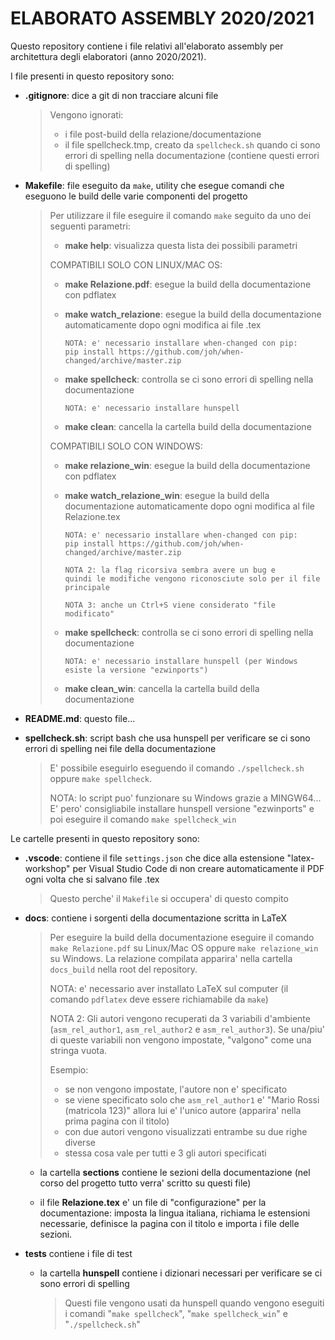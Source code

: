 # ELABORATO ASSEMBLY 2020/2021

Questo repository contiene i file relativi
all'elaborato assembly per architettura degli elaboratori (anno 2020/2021).

I file presenti in questo repository sono:

* **.gitignore**: dice a git di non tracciare alcuni file
    > Vengono ignorati:
    > * i file post-build della relazione/documentazione
    > * il file spellcheck.tmp, creato da ```spellcheck.sh``` quando ci sono errori di spelling nella documentazione
    >   (contiene questi errori di spelling)

* **Makefile**: file eseguito da ```make```, utility che esegue comandi che eseguono le build delle varie componenti del progetto
    > Per utilizzare il file eseguire il comando ```make``` seguito da uno dei seguenti parametri:
    >
    > * **make help**: visualizza questa lista dei possibili parametri
    >
    > COMPATIBILI SOLO CON LINUX/MAC OS:
    > * **make Relazione.pdf**: esegue la build della documentazione con pdflatex
    > * **make watch_relazione**: esegue la build della documentazione automaticamente dopo ogni modifica ai file .tex
    >
    >       NOTA: e' necessario installare when-changed con pip:
    >       pip install https://github.com/joh/when-changed/archive/master.zip
    >
    > * **make spellcheck**: controlla se ci sono errori di spelling nella documentazione
    >
    >       NOTA: e' necessario installare hunspell
    > * **make clean**: cancella la cartella build della documentazione
    >
    >  COMPATIBILI SOLO CON WINDOWS:
    > * **make relazione_win**: esegue la build della documentazione con pdflatex
    > * **make watch_relazione_win**: esegue la build della documentazione automaticamente dopo ogni modifica al file Relazione.tex
    >
    >       NOTA: e' necessario installare when-changed con pip:
    >       pip install https://github.com/joh/when-changed/archive/master.zip
    >
    >       NOTA 2: la flag ricorsiva sembra avere un bug e
    >       quindi le modifiche vengono riconosciute solo per il file principale
    >
    >       NOTA 3: anche un Ctrl+S viene considerato "file modificato"
    >
    > * **make spellcheck**: controlla se ci sono errori di spelling nella documentazione
    >
    >       NOTA: e' necessario installare hunspell (per Windows esiste la versione "ezwinports")
    >
    > * **make clean_win**: cancella la cartella build della documentazione

* **README.md**: questo file...

* **spellcheck.sh**: script bash che usa hunspell per verificare se ci sono errori di spelling nei file della documentazione
    > E' possibile eseguirlo eseguendo il comando ```./spellcheck.sh``` oppure ```make spellcheck```.
    >
    > NOTA: lo script puo' funzionare su Windows grazie a MINGW64...
    > E' pero' consigliabile installare hunspell versione "ezwinports"
    > e poi eseguire il comando ```make spellcheck_win```

Le cartelle presenti in questo repository sono:

* **.vscode**: contiene il file ```settings.json``` che dice alla estensione "latex-workshop" per Visual Studio Code di non creare automaticamente il PDF ogni volta che si salvano file .tex
    > Questo perche' il ```Makefile``` si occupera' di questo compito

* **docs**: contiene i sorgenti della documentazione scritta in LaTeX
    > Per eseguire la build della documentazione eseguire il comando ```make Relazione.pdf``` su Linux/Mac OS
    > oppure ```make relazione_win``` su Windows. La relazione compilata apparira' nella cartella ```docs_build``` nella root del repository.
    >
    > NOTA: e' necessario aver installato LaTeX sul computer (il comando ```pdflatex``` deve essere richiamabile da ```make```)
    >
    > NOTA 2: Gli autori vengono recuperati da 3 variabili d'ambiente (```asm_rel_author1```, ```asm_rel_author2``` e ```asm_rel_author3```).
    >Se una/piu' di queste variabili non vengono impostate, "valgono" come una stringa vuota.
    >
    > Esempio:
    > * se non vengono impostate, l'autore non e' specificato
    > * se viene specificato solo che ```asm_rel_author1``` e' "Mario Rossi (matricola 123)"
    > allora lui e' l'unico autore (apparira' nella prima pagina con il titolo)
    > * con due autori vengono visualizzati entrambe su due righe diverse
    > * stessa cosa vale per tutti e 3 gli autori specificati

    * la cartella **sections** contiene le sezioni della documentazione (nel corso del progetto tutto verra' scritto su questi file)

    * il file **Relazione.tex** e' un file di "configurazione" per la documentazione: imposta
    la lingua italiana, richiama le estensioni necessarie, definisce la pagina con il titolo e importa i file delle sezioni.

* **tests** contiene i file di test
    * la cartella **hunspell** contiene i dizionari necessari per verificare se ci sono errori di spelling
        > Questi file vengono usati da hunspell quando vengono eseguiti i comandi "```make spellcheck```", "```make spellcheck_win```" e "```./spellcheck.sh```"
